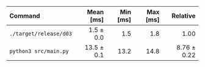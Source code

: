 | Command | Mean [ms] | Min [ms] | Max [ms] | Relative |
|:---|---:|---:|---:|---:|
| `./target/release/d03` | 1.5 ± 0.0 | 1.5 | 1.8 | 1.00 |
| `python3 src/main.py` | 13.5 ± 0.1 | 13.2 | 14.8 | 8.76 ± 0.22 |

